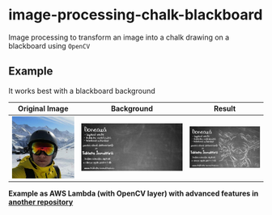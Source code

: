 # image-processing-chalk-blackboard
Image processing to transform an image into a chalk drawing on a blackboard using `OpenCV`

## Example 

It works best with a blackboard background

Original Image | Background | Result 
--- | --- | ---
![original](images/github_avatar.jpg) | ![background](images/blackboard_wide_2.png) | ![result](images/github_avatar_blackboard.jpg)


**Example as AWS Lambda (with OpenCV layer) with advanced features in [another repository](tbd)** 
